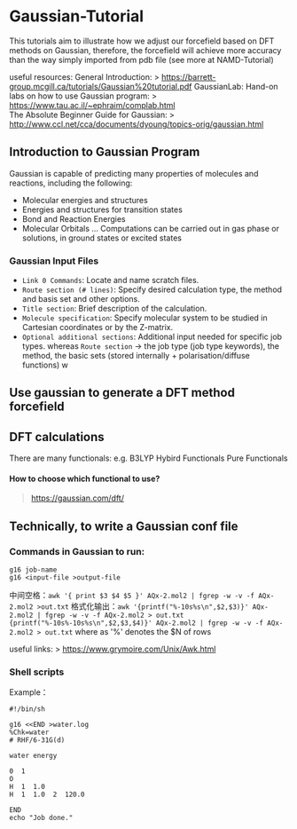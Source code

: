 # Gaussian-Tutorial
This tutorials aim to illustrate how we adjust our forcefield based on DFT methods on Gaussian, therefore, the forcefield will achieve more accuracy than the way simply imported from pdb file (see more at NAMD-Tutorial)

useful resources: 
General Introduction: > https://barrett-group.mcgill.ca/tutorials/Gaussian%20tutorial.pdf 
GaussianLab: Hand-on labs on how to use Gaussian program: > https://www.tau.ac.il/~ephraim/complab.html  
The Absolute Beginner Guide for Gaussian: > http://www.ccl.net/cca/documents/dyoung/topics-orig/gaussian.html
## Introduction to Gaussian Program
Gaussian is capable of predicting many properties of molecules and reactions, including the
following: 
- Molecular energies and structures 
- Energies and structures for transition states
- Bond and Reaction Energies
- Molecular Orbitals 
...
Computations can be carried out in gas phase or solutions, in ground states or excited states

### Gaussian Input Files 
- `Link 0 Commands`: Locate and name scratch files. 
- `Route section (# lines)`: Specify desired calculation type, the method
and basis set and other options.
- `Title section`: Brief description of the calculation.
- `Molecule specification`: Specify molecular system to be studied in
Cartesian coordinates or by the Z-matrix.
- `Optional additional sections`: Additional input needed for specific job
types. 
whereas `Route section` -> the job type (job type keywords), the method, the basic sets (stored internally + polarisation/diffuse functions)
w
## Use gaussian to generate a DFT method forcefield
## DFT calculations

There are many functionals: e.g. B3LYP
Hybird Functionals Pure Functionals 

#### How to choose which functional to use?
> https://gaussian.com/dft/


## Technically, to write a Gaussian conf file
### Commands in Gaussian to run: 
```
g16 job-name
g16 <input-file >output-file
```
中间空格：`awk '{ print $3 $4 $5 }' AQx-2.mol2 | fgrep -w -v -f AQx-2.mol2 >out.txt` 
格式化输出：`awk '{printf("%-10s%s\n",$2,$3)}' AQx-2.mol2 | fgrep -w -v -f AQx-2.mol2 > out.txt`
`{printf("%-10s%-10s%s\n",$2,$3,$4)}' AQx-2.mol2 | fgrep -w -v -f AQx-2.mol2 > out.txt` where as '%' denotes the $N of rows

useful links: > https://www.grymoire.com/Unix/Awk.html

### Shell scripts

Example：
```
#!/bin/sh

g16 <<END >water.log
%Chk=water
# RHF/6-31G(d)
 
water energy
 
0  1
O
H  1  1.0
H  1  1.0  2  120.0
 
END
echo "Job done."
